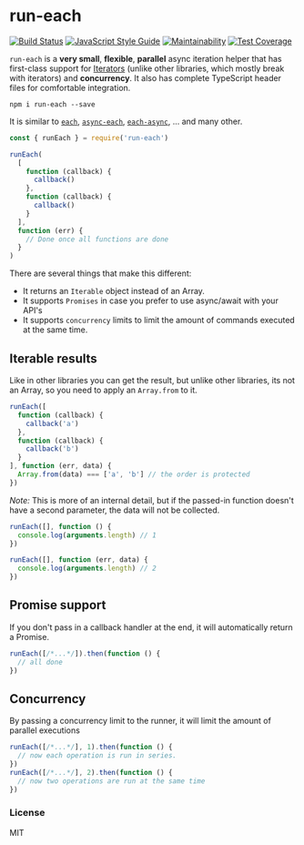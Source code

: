 # run-each

<a href="https://travis-ci.org/martinheidegger/run-each"><img src="https://travis-ci.org/martinheidegger/run-each.svg?branch=master" alt="Build Status"/></a>
[![JavaScript Style Guide](https://img.shields.io/badge/code_style-standard-brightgreen.svg)](https://standardjs.com)
[![Maintainability](https://api.codeclimate.com/v1/badges/338cdb4001fbee61ad73/maintainability)](https://codeclimate.com/github/martinheidegger/run-each/maintainability)
[![Test Coverage](https://api.codeclimate.com/v1/badges/338cdb4001fbee61ad73/test_coverage)](https://codeclimate.com/github/martinheidegger/run-each/test_coverage)

`run-each` is a **very small**, **flexible**, **parallel** async iteration helper that has first-class support for [Iterators][]
(unlike other libraries, which mostly break with iterators) and **concurrency**. It also has complete TypeScript header files for
comfortable integration.

[Iterators]: https://developer.mozilla.org/en-US/docs/Web/JavaScript/Reference/Iteration_protocols

`npm i run-each --save`

It is similar to [`each`][], [`async-each`][], [`each-async`][], ... and many other.

```javascript
const { runEach } = require('run-each')

runEach(
  [
    function (callback) {
      callback()
    },
    function (callback) {
      callback()
    }
  ],
  function (err) {
    // Done once all functions are done
  }
)
```

[`each`]: https://www.npmjs.com/package/each
[`async-each`]: https://www.npmjs.com/package/each
[`each-async`]: https://www.npmjs.com/package/each-async

There are several things that make this different:

- It returns an `Iterable` object instead of an Array.
- It supports `Promises` in case you prefer to use async/await with your API's
- It supports `concurrency` limits to limit the amount of commands executed at the same time.


## Iterable results

Like in other libraries you can get the result, but unlike other libraries, its not
an Array, so you need to apply an `Array.from` to it.

```javascript
runEach([
  function (callback) {
    callback('a')
  },
  function (callback) {
    callback('b')
  }
], function (err, data) {
  Array.from(data) === ['a', 'b'] // the order is protected
})
```

_Note:_ This is more of an internal detail, but if the passed-in function doesn't have
a second parameter, the data will not be collected.

```javascript
runEach([], function () {
  console.log(arguments.length) // 1
})

runEach([], function (err, data) {
  console.log(arguments.length) // 2
})
```

## Promise support

If you don't pass in a callback handler at the end, it will automatically return a Promise.

```javascript
runEach([/*...*/]).then(function () {
  // all done
})
```

## Concurrency

By passing a concurrency limit to the runner, it will limit the amount of parallel
executions

```javascript
runEach([/*...*/], 1).then(function () {
  // now each operation is run in series.
})
runEach([/*...*/], 2).then(function () {
  // now two operations are run at the same time
})
```

### License

MIT
